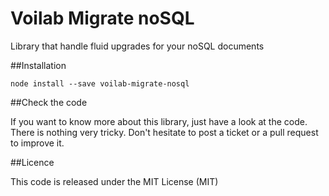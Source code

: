 Voilab Migrate noSQL
====================

Library that handle fluid upgrades for your noSQL documents

##Installation

```
node install --save voilab-migrate-nosql
```

##Check the code

If you want to know more about this library, just have a look at the code. There is nothing very tricky.
Don't hesitate to post a ticket or a pull request to improve it.

##Licence

This code is released under the MIT License (MIT)